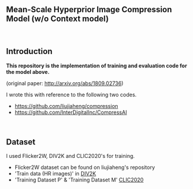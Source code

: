 ## Mean-Scale Hyperprior Image Compression Model (w/o Context model) 
<br>

## Introduction

**This repository is the implementation of training and evaluation code for the model above.**

(original paper: http://arxiv.org/abs/1809.02736)
<br>

I wrote this with reference to the following two codes. 
- https://github.com/liujiaheng/compression 
- https://github.com/InterDigitalInc/CompressAI
<br>

## Dataset
I used Flicker2W, DIV2K and CLIC2020's for training.
- Flicker2W dataset can be found on liujiaheng's repository
- 'Train data (HR images)' in [DIV2K](https://data.vision.ee.ethz.ch/cvl/DIV2K/)
- 'Training Dataset P' & 'Training Dataset M' [CLIC2020](http://challenge.compression.cc/tasks/)
